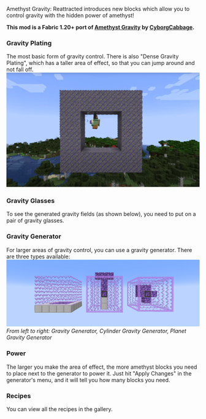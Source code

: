 Amethyst Gravity: Reattracted introduces new blocks which allow you to control gravity with the hidden power of amethyst!

**This mod is a Fabric 1.20+ port of [Amethyst Gravity](https://modrinth.com/mod/amethyst-gravity)
by [CyborgCabbage](https://github.com/CyborgCabbage).**

### Gravity Plating

The most basic form of gravity control. There is also "Dense Gravity Plating", which has a taller area of effect, 
so that you can jump around and not fall off.
![Plating](img/plating.png)

### Gravity Glasses

To see the generated gravity fields (as shown below), you need to put on a pair of gravity glasses.

### Gravity Generator

For larger areas of gravity control, you can use a gravity generator. There are three types available: 
![Generators](img/generators.png)
*From left to right: Gravity Generator, Cylinder Gravity Generator, Planet Gravity Generator*

### Power

The larger you make the area of effect, the more amethyst blocks you need to place next to the generator to power it. 
Just hit "Apply Changes" in the generator's menu, and it will tell you how many blocks you need.

### Recipes

You can view all the recipes in the gallery.